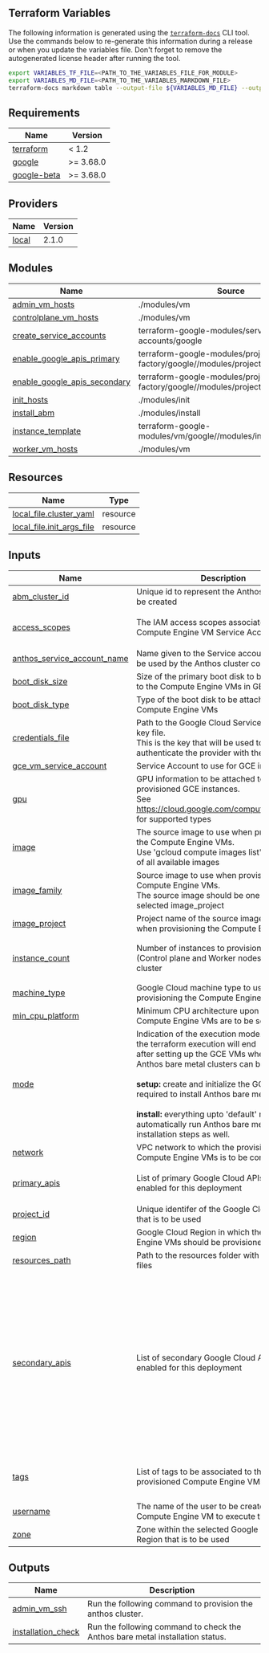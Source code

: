 ## Terraform Variables

The following information is generated using the
[`terraform-docs`](https://github.com/terraform-docs/terraform-docs)
CLI tool. Use the commands below to re-generate this information during a
release or when you update the variables file. Don't forget to remove the
autogenerated license header after running the tool. 

```sh
export VARIABLES_TF_FILE=<PATH_TO_THE_VARIABLES_FILE_FOR_MODULE>
export VARIABLES_MD_FILE=<PATH_TO_THE_VARIABLES_MARKDOWN_FILE>
terraform-docs markdown table --output-file ${VARIABLES_MD_FILE} --output-mode inject ${VARIABLES_TF_FILE}
```

<!-- BEGIN_TF_DOCS -->

## Requirements

| Name | Version |
|------|---------|
| <a name="requirement_terraform"></a> [terraform](#requirement\_terraform) | < 1.2 |
| <a name="requirement_google"></a> [google](#requirement\_google) | >= 3.68.0 |
| <a name="requirement_google-beta"></a> [google-beta](#requirement\_google-beta) | >= 3.68.0 |

## Providers

| Name | Version |
|------|---------|
| <a name="provider_local"></a> [local](#provider\_local) | 2.1.0 |

## Modules

| Name | Source | Version |
|------|--------|---------|
| <a name="module_admin_vm_hosts"></a> [admin\_vm\_hosts](#module\_admin\_vm\_hosts) | ./modules/vm | n/a |
| <a name="module_controlplane_vm_hosts"></a> [controlplane\_vm\_hosts](#module\_controlplane\_vm\_hosts) | ./modules/vm | n/a |
| <a name="module_create_service_accounts"></a> [create\_service\_accounts](#module\_create\_service\_accounts) | terraform-google-modules/service-accounts/google | ~> 4.0 |
| <a name="module_enable_google_apis_primary"></a> [enable\_google\_apis\_primary](#module\_enable\_google\_apis\_primary) | terraform-google-modules/project-factory/google//modules/project_services | 12.0.0 |
| <a name="module_enable_google_apis_secondary"></a> [enable\_google\_apis\_secondary](#module\_enable\_google\_apis\_secondary) | terraform-google-modules/project-factory/google//modules/project_services | 12.0.0 |
| <a name="module_init_hosts"></a> [init\_hosts](#module\_init\_hosts) | ./modules/init | n/a |
| <a name="module_install_abm"></a> [install\_abm](#module\_install\_abm) | ./modules/install | n/a |
| <a name="module_instance_template"></a> [instance\_template](#module\_instance\_template) | terraform-google-modules/vm/google//modules/instance_template | ~> 7.6.0 |
| <a name="module_worker_vm_hosts"></a> [worker\_vm\_hosts](#module\_worker\_vm\_hosts) | ./modules/vm | n/a |

## Resources

| Name | Type |
|------|------|
| [local_file.cluster_yaml](https://registry.terraform.io/providers/hashicorp/local/latest/docs/resources/file) | resource |
| [local_file.init_args_file](https://registry.terraform.io/providers/hashicorp/local/latest/docs/resources/file) | resource |

## Inputs

| Name | Description | Type | Default | Required |
|------|-------------|------|---------|:--------:|
| <a name="input_abm_cluster_id"></a> [abm\_cluster\_id](#input\_abm\_cluster\_id) | Unique id to represent the Anthos Cluster to be created | `string` | `"cluster1"` | no |
| <a name="input_access_scopes"></a> [access\_scopes](#input\_access\_scopes) | The IAM access scopes associated to the Compute Engine VM Service Accounts | `set(string)` | <pre>[<br>  "cloud-platform"<br>]</pre> | no |
| <a name="input_anthos_service_account_name"></a> [anthos\_service\_account\_name](#input\_anthos\_service\_account\_name) | Name given to the Service account that will be used by the Anthos cluster components | `string` | `"baremetal-gcr"` | no |
| <a name="input_boot_disk_size"></a> [boot\_disk\_size](#input\_boot\_disk\_size) | Size of the primary boot disk to be attached to the Compute Engine VMs in GBs | `number` | `200` | no |
| <a name="input_boot_disk_type"></a> [boot\_disk\_type](#input\_boot\_disk\_type) | Type of the boot disk to be attached to the Compute Engine VMs | `string` | `"pd-ssd"` | no |
| <a name="input_credentials_file"></a> [credentials\_file](#input\_credentials\_file) | Path to the Google Cloud Service Account key file.<br>    This is the key that will be used to authenticate the provider with the Cloud APIs | `string` | n/a | yes |
| <a name="input_gce_vm_service_account"></a> [gce\_vm\_service\_account](#input\_gce\_vm\_service\_account) | Service Account to use for GCE instances | `string` | `""` | no |
| <a name="input_gpu"></a> [gpu](#input\_gpu) | GPU information to be attached to the provisioned GCE instances.<br>    See https://cloud.google.com/compute/docs/gpus for supported types | `object({ type = string, count = number })` | <pre>{<br>  "count": 0,<br>  "type": ""<br>}</pre> | no |
| <a name="input_image"></a> [image](#input\_image) | The source image to use when provisioning the Compute Engine VMs.<br>    Use 'gcloud compute images list' to find a list of all available images | `string` | `"ubuntu-2004-focal-v20210429"` | no |
| <a name="input_image_family"></a> [image\_family](#input\_image\_family) | Source image to use when provisioning the Compute Engine VMs.<br>    The source image should be one that is in the selected image\_project | `string` | `"ubuntu-2004-lts"` | no |
| <a name="input_image_project"></a> [image\_project](#input\_image\_project) | Project name of the source image to use when provisioning the Compute Engine VMs | `string` | `"ubuntu-os-cloud"` | no |
| <a name="input_instance_count"></a> [instance\_count](#input\_instance\_count) | Number of instances to provision per layer (Control plane and Worker nodes) of the cluster | `map(any)` | <pre>{<br>  "controlplane": 3,<br>  "worker": 2<br>}</pre> | no |
| <a name="input_machine_type"></a> [machine\_type](#input\_machine\_type) | Google Cloud machine type to use when provisioning the Compute Engine VMs | `string` | `"n1-standard-8"` | no |
| <a name="input_min_cpu_platform"></a> [min\_cpu\_platform](#input\_min\_cpu\_platform) | Minimum CPU architecture upon which the Compute Engine VMs are to be scheduled | `string` | `"Intel Haswell"` | no |
| <a name="input_mode"></a> [mode](#input\_mode) | Indication of the execution mode. By default the terraform execution will end<br>    after setting up the GCE VMs where the Anthos bare metal clusters can be deployed.<br><br>    **setup:** create and initialize the GCE VMs required to install Anthos bare metal.<br><br>    **install:** everything upto 'default' mode plus automatically run Anthos bare metal installation steps as well. | `string` | `"setup"` | no |
| <a name="input_network"></a> [network](#input\_network) | VPC network to which the provisioned Compute Engine VMs is to be connected to | `string` | `"default"` | no |
| <a name="input_primary_apis"></a> [primary\_apis](#input\_primary\_apis) | List of primary Google Cloud APIs to be enabled for this deployment | `list(string)` | <pre>[<br>  "cloudresourcemanager.googleapis.com"<br>]</pre> | no |
| <a name="input_project_id"></a> [project\_id](#input\_project\_id) | Unique identifer of the Google Cloud Project that is to be used | `string` | n/a | yes |
| <a name="input_region"></a> [region](#input\_region) | Google Cloud Region in which the Compute Engine VMs should be provisioned | `string` | `"us-central1"` | no |
| <a name="input_resources_path"></a> [resources\_path](#input\_resources\_path) | Path to the resources folder with the template files | `string` | n/a | yes |
| <a name="input_secondary_apis"></a> [secondary\_apis](#input\_secondary\_apis) | List of secondary Google Cloud APIs to be enabled for this deployment | `list(string)` | <pre>[<br>  "anthos.googleapis.com",<br>  "anthosgke.googleapis.com",<br>  "container.googleapis.com",<br>  "gkeconnect.googleapis.com",<br>  "gkehub.googleapis.com",<br>  "serviceusage.googleapis.com",<br>  "stackdriver.googleapis.com",<br>  "monitoring.googleapis.com",<br>  "logging.googleapis.com",<br>  "iam.googleapis.com",<br>  "compute.googleapis.com",<br>  "anthosaudit.googleapis.com",<br>  "opsconfigmonitoring.googleapis.com"<br>]</pre> | no |
| <a name="input_tags"></a> [tags](#input\_tags) | List of tags to be associated to the provisioned Compute Engine VMs | `list(string)` | <pre>[<br>  "http-server",<br>  "https-server"<br>]</pre> | no |
| <a name="input_username"></a> [username](#input\_username) | The name of the user to be created on each Compute Engine VM to execute the init script | `string` | `"tfadmin"` | no |
| <a name="input_zone"></a> [zone](#input\_zone) | Zone within the selected Google Cloud Region that is to be used | `string` | `"us-central1-a"` | no |

## Outputs

| Name | Description |
|------|-------------|
| <a name="output_admin_vm_ssh"></a> [admin\_vm\_ssh](#output\_admin\_vm\_ssh) | Run the following command to provision the anthos cluster. |
| <a name="output_installation_check"></a> [installation\_check](#output\_installation\_check) | Run the following command to check the Anthos bare metal installation status. |
<!-- END_TF_DOCS -->
